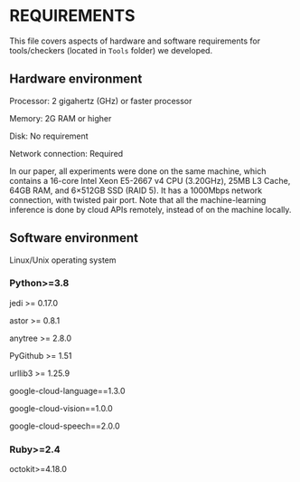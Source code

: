 # REQUIREMENTS

This file covers aspects of hardware and software requirements for tools/checkers (located in `Tools` folder) we developed.

## Hardware environment

Processor: 2 gigahertz (GHz) or faster processor

Memory: 2G RAM or higher

Disk: No requirement

Network connection: Required

In our paper, all experiments were done on the same machine, which contains a 16-core Intel Xeon E5-2667 v4 CPU (3.20GHz), 25MB L3 Cache, 64GB RAM, and 6×512GB SSD (RAID 5). It has a 1000Mbps network connection, with twisted pair port. Note that all the machine-learning inference is done by cloud APIs remotely, instead of on the machine locally.

## Software environment

Linux/Unix operating system

### Python>=3.8

jedi >= 0.17.0

astor >= 0.8.1

anytree >= 2.8.0

PyGithub >= 1.51

urllib3 >= 1.25.9

google-cloud-language==1.3.0

google-cloud-vision==1.0.0

google-cloud-speech==2.0.0

### Ruby>=2.4

octokit>=4.18.0
